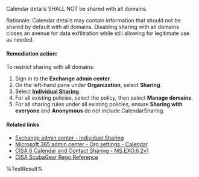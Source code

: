Calendar details SHALL NOT be shared with all domains.

Rationale: Calendar details may contain information that should not be shared by default with all domains. Disabling sharing with all domains closes an avenue for data exfiltration while still allowing for legitimate use as needed.

#### Remediation action:

To restrict sharing with all domains:
1. Sign in to the **Exchange admin center**.
2. On the left-hand pane under **Organization**, select **Sharing**.
3. Select [**Individual Sharing**](https://admin.exchange.microsoft.com/#/individualsharing).
4. For all existing policies, select the policy, then select **Manage domains**.
5. For all sharing rules under all existing policies, ensure **Sharing with everyone** and **Anonymous** do not include CalendarSharing.

#### Related links

* [Exchange admin center - Individual Sharing](https://admin.exchange.microsoft.com/#/individualsharing)
* [Microsoft 365 admin center - Org settings - Calendar](https://admin.microsoft.com/#/Settings/Services/:/Settings/L1/Calendar)
* [CISA 6 Calendar and Contact Sharing - MS.EXO.6.2v1](https://github.com/cisagov/ScubaGear/blob/main/PowerShell/ScubaGear/baselines/exo.md#msexo62v1)
* [CISA ScubaGear Rego Reference](https://github.com/cisagov/ScubaGear/blob/main/PowerShell/ScubaGear/Rego/EXOConfig.rego#L368)

<!--- Results --->
%TestResult%
